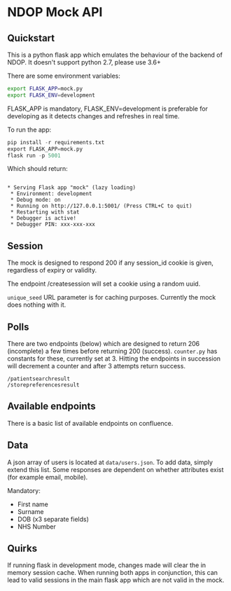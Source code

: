 # NDOP Mock API

## Quickstart

This is a python flask app which emulates the behaviour of the backend of NDOP. It doesn't support python 2.7, please use 3.6+

There are some environment variables:
```bash
export FLASK_APP=mock.py 
export FLASK_ENV=development

```
FLASK_APP is mandatory, FLASK_ENV=development is preferable for developing as it detects changes and refreshes in real time.

To run the app:
```python 
pip install -r requirements.txt
export FLASK_APP=mock.py
flask run -p 5001
```

Which should return:
```console

* Serving Flask app "mock" (lazy loading)
 * Environment: development
 * Debug mode: on
 * Running on http://127.0.0.1:5001/ (Press CTRL+C to quit)
 * Restarting with stat
 * Debugger is active!
 * Debugger PIN: xxx-xxx-xxx
```

## Session

The mock is designed to respond 200 if any session_id cookie is given, regardless of expiry or validity. 

The endpoint /createsession will set a cookie using a random uuid.

```unique_seed``` URL parameter is for caching purposes. Currently the mock does nothing with it.

## Polls

There are two endpoints (below) which are designed to return 206 (incomplete) a few times before returning 200 (success). 
```counter.py``` has constants for these, currently set at 3. Hitting the endpoints in succession will decrement a counter and after 3 attempts return success.

```
/patientsearchresult
/storepreferencesresult
```

## Available endpoints

There is a basic list of available endpoints on confluence.

## Data

A json array of users is located at ```data/users.json```. To add data, simply extend this list.
Some responses are dependent on whether attributes exist (for example email, mobile). 

Mandatory:
- First name
- Surname
- DOB (x3 separate fields)
- NHS Number

## Quirks

If running flask in development mode, changes made will clear the in memory session cache. When running both apps in conjunction, this can lead to valid sessions in the main flask app which are not valid in the mock. 